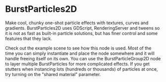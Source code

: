 # BurstParticles2D

Make cool, chunky one-shot particle effects with textures, curves and gradients. BurstParticles2D uses GDScript, RenderingServer and tweens so it is not as fast as built-in particle solutions, but has finer control and some features that they lack.

Check out the example scene to see how this node is used. Most of the time you can simply instantiate and place the node somewhere and it will handle freeing itself on its own. You can use the BurstParticleGroup2D node to layer multiple BurstParticles for more complicated effects. If you get stutters when instancing lots (hundreds or thousands) of particles at once, try turning on the "shared material" parameter.